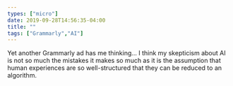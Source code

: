```yaml
---
types: ["micro"]
date: 2019-09-28T14:56:35-04:00
title: ""
tags: ["Grammarly","AI"]
---
```

Yet another Grammarly ad has me thinking... I think my skepticism about AI is not so much the mistakes it makes so much as it is the assumption that human experiences are so well-structured that they can be reduced to an algorithm.
